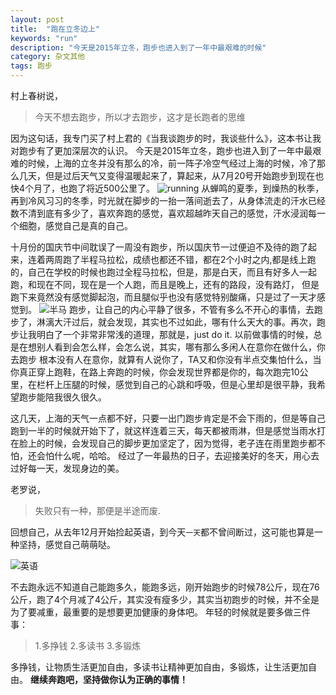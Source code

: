 ```yaml
---
layout: post
title:  "跑在立冬边上"
keywords: "run"
description: "今天是2015年立冬，跑步也进入到了一年中最艰难的时候"
category: 杂文其他
tags: 跑步
---
```



村上春树说，

>今天不想去跑步，所以才去跑步，这才是长跑者的思维

因为这句话，我专门买了村上君的《当我谈跑步的时，我谈些什么》，这本书让我对跑步有了更加深层次的认识。
今天是2015年立冬，跑步也进入到了一年中最艰难的时候，上海的立冬并没有那么的冷，前一阵子冷空气经过上海的时候，冷了那么几天，但是过后天气又变得温暖起来了，算起来，从7月20号开始跑步到现在也快4个月了，也跑了将近500公里了。
![running](http://i13.tietuku.com/e552310b139e785ft.jpg)
从蝉鸣的夏季，到燥热的秋季，再到冷风习习的冬季，时光就在脚步的一抬一落间逝去了，从身体流走的汗水已经数不清到底有多少了，喜欢奔跑的感觉，喜欢超越昨天自己的感觉，汗水浸润每一个细胞，感觉自己是真的自己。

十月份的国庆节中间耽误了一周没有跑步，所以国庆节一过便迫不及待的跑了起来，连着两周跑了半程马拉松，成绩也都还不错，都在2个小时之内,都是线上跑的，自己在学校的时候也跑过全程马拉松，但是，那是白天，而且有好多人一起跑，和现在不同，现在是一个人跑，而且是晚上，还有的路段，没有路灯，
但是跑下来竟然没有感觉脚起泡，而且腿似乎也没有感觉特别酸痛，只是过了一天才感觉到。
![半马](http://i13.tietuku.com/bdc5beab77ef5929.jpg) 
跑步，让自己的内心平静了很多，不管有多么不开心的事情，去跑步了，淋漓大汗过后，就会发现，其实也不过如此，哪有什么天大的事。再次，跑步让我明白了一个非常非常浅的道理，那就是，just do it. 以前做事情的时候，总是在想别人看到会怎么样，会怎么说，其实，哪有那么多闲人在意你在做什么，你去跑步
根本没有人在意你，就算有人说你了，TA又和你没有半点交集怕什么，当你真正穿上跑鞋，在路上奔跑的时候，你会发现世界都是你的，每次跑完10公里，在栏杆上压腿的时候，感觉到自己的心跳和呼吸，但是心里却是很平静，我希望跑步能陪我很久很久。

这几天，上海的天气一点都不好，只要一出门跑步肯定是不会下雨的，但是等自己跑到一半的时候就开始下了，就这样连着三天，每天都被雨淋，但是感觉当雨水打在脸上的时候，会发现自己的脚步更加坚定了，因为觉得，老子连在雨里跑步都不怕，还会怕什么呢，哈哈。
经过了一年最热的日子，去迎接美好的冬天，用心去过好每一天，发现身边的美。

老罗说，

>失败只有一种，那便是半途而废.

回想自己，从去年12月开始捡起英语，到今天`一天`都不曾间断过，这可能也算是一种坚持，感觉自己萌萌哒。

![英语](http://i13.tietuku.com/176fcb2f941b7c91s.jpg)

不去跑永远不知道自己能跑多久，能跑多远，刚开始跑步的时候78公斤，现在76公斤，跑了4个月减了4公斤，其实没有瘦多少，其实当初跑步的时候，并不全是为了要减重，最重要的是想要更加健康的身体吧。
年轻的时候就是要多做三件事：

>1.多挣钱
>2.多读书
>3.多锻炼

多挣钱，让物质生活更加自由，多读书让精神更加自由，多锻炼，让生活更加自由。
**继续奔跑吧，坚持做你认为正确的事情！**